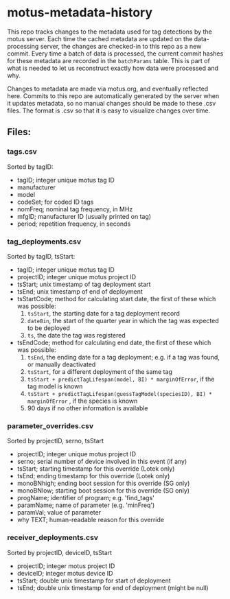 # motus-metadata-history

This repo tracks changes to the metadata used for tag detections by
the motus server.  Each time the cached metadata are updated on the
data-processing server, the changes are checked-in to this repo as a
new commit.  Every time a batch of data is processed, the current
commit hashes for these metadata are recorded in the `batchParams`
table.  This is part of what is needed to let us reconstruct exactly
how data were processed and why.

Changes to metadata are made via motus.org, and eventually reflected
here.  Commits to this repo are automatically generated by the server
when it updates metadata, so no manual changes should be made to
these .csv files.  The format is .csv so that it is easy to visualize
changes over time.

## Files: ##

### tags.csv ###
Sorted by tagID:
 - tagID; integer unique motus tag ID
 - manufacturer
 - model
 - codeSet; for coded ID tags
 - nomFreq; nominal tag frequency, in MHz
 - mfgID; manufacturer ID (usually printed on tag)
 - period; repetition frequency, in seconds

### tag_deployments.csv ###
Sorted by tagID, tsStart:
 - tagID; integer unique motus tag ID
 - projectID; integer unique motus project ID
 - tsStart; unix timestamp of tag deployment start
 - tsEnd; unix timestamp of end of deployment
 - tsStartCode; method for calculating start date, the first of these which was possible:
     1. `tsStart`, the starting date for a tag deployment record
     2. `dateBin`, the start of the quarter year in which the tag was expected to be deployed
     3. `ts`, the date the tag was registered
 - tsEndCode; method for calculating end date, the first of these which was possible:
     1. `tsEnd`, the ending date for a tag deployment; e.g. if a tag was found, or manually deactivated
     2. `tsStart`, for a different deployment of the same tag
     3. `tsStart + predictTagLifespan(model, BI) * marginOfError`, if the tag model is known
     4. `tsStart + predictTagLifespan(guessTagModel(speciesID), BI) * marginOfError` , if the species is known
     5. 90 days if no other information is available

### parameter_overrides.csv ###
Sorted by projectID, serno, tsStart
 - projectID; integer unique motus project ID
 - serno; serial number of device involved in this event (if any)
 - tsStart; starting timestamp for this override (Lotek only)
 - tsEnd; ending timestamp for this override (Lotek only)
 - monoBNhigh; ending boot session for this override (SG only)
 - monoBNlow; starting boot session for this override (SG only)
 - progName; identifier of program; e.g. 'find_tags'
 - paramName; name of parameter (e.g. 'minFreq')
 - paramVal; value of parameter
 - why TEXT; human-readable reason for this override

### receiver_deployments.csv ###
Sorted by projectID, deviceID, tsStart
 - projectID; integer motus project ID
 - deviceID; integer motus device ID
 - tsStart; double unix timestamp for start of deployment
 - tsEnd; double unix timestamp for end of deployment (might be null)
